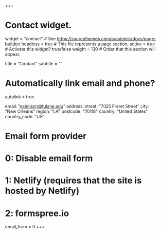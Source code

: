 +++
# Contact widget.
widget = "contact"  # See https://sourcethemes.com/academic/docs/page-builder/
headless = true  # This file represents a page section.
active = true  # Activate this widget? true/false
weight = 130  # Order that this section will appear.

title = "Contact"
subtitle = ""

# Automatically link email and phone?
  autolink = true

  email: "esimison@tulane.edu"
  address:
      street: "7025 Freret Street"
      city: "New Orleans"
      region: "LA"
      postcode: "70118"
      country: "United States"
      country_code: "US"

# Email form provider
#   0: Disable email form
#   1: Netlify (requires that the site is hosted by Netlify)
#   2: formspree.io
email_form = 0
+++

